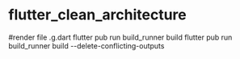 # flutter_clean_architecture


#render file .g.dart
flutter pub run build_runner build
flutter pub run build_runner build --delete-conflicting-outputs